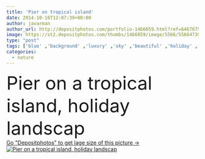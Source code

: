 ```yaml
---
title: 'Pier on tropical island'
date: 2014-10-16T12:07:39+00:00
author: javarman
author_url: http://depositphotos.com/portfolio-1466059.html?ref=64678756
image: https://st2.depositphotos.com/thumbs/1466059/image/5566/55664739/api_thumb_450.jpg?forcejpeg=true
type: "post"
tags: ['blue' ,'background' ,'luxury' ,'sky' ,'beautiful' ,'holiday' ,'travel' ,'palm' ,'summer' ,'sun' ,'nature' ,'water' ,'light' ,'wooden' ,'tree' ,'sea' ,'tropical' ,'landscape' ,'sunset' ,'romantic' ,'wood' ,'remote' ,'beach' ,'ocean' ,'tourism' ,'pier' ,'sand' ,'vacation' ,'resort' ,'paradise' ,'exotic' ,'island' ,'destination' ,'escape' ,'jetty' ,'Madagascar' ]
categories: 
  - nature
---
```

<div aling="center">
            <font size="60"> Pier on a tropical island, holiday landscap</font>   
</div>
<div>
    <a href='https://depositphotos.com/55664739/stock-photo-pier-on-tropical-island.html?ref=64678756' target=_blank > Go "Depositphotos" to get lage size of this picture ->
        <img href='https://depositphotos.com/55664739/stock-photo-pier-on-tropical-island.html?ref=64678756' src='https://st2.depositphotos.com/1466059/5566/i/950/depositphotos_55664739-stock-photo-pier-on-tropical-island.jpg?forcejpeg=true' alt='Pier on a tropical island, holiday landscap' >
    </a>
</div>
